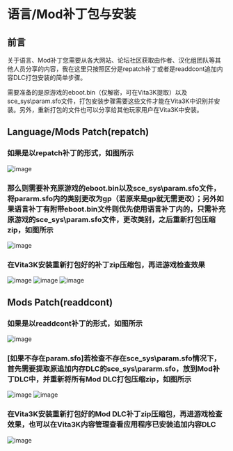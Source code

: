 # 语言/Mod补丁包与安装
## 前言
关于语言、Mod补丁您需要从各大网站、论坛社区获取由作者、汉化组团队等其他人员分享的内容，我在这里只按照区分是repatch补丁或者是readdcont追加内容DLC打包安装的简单步骤。

需要准备的是原游戏的eboot.bin（仅解密，可在Vita3K提取）以及sce_sys\param.sfo文件，打包安装步骤需要这些文件才能在Vita3K中识别并安装。另外，重新打包的文件也可以分享给其他玩家用户在Vita3K中安装。

## Language/Mods Patch(repatch)
### 如果是以repatch补丁的形式，如图所示

![image](https://user-images.githubusercontent.com/61804715/232274681-1fc62599-9754-4189-afea-35d99aac9191.png)

### 那么则需要补充原游戏的eboot.bin以及sce_sys\param.sfo文件，将pararm.sfo内的类别更改为gp（若原来是gp就无需更改）；另外如果语言补丁有附带eboot.bin文件则优先使用语言补丁内的，只需补充原游戏的sce_sys\param.sfo文件，更改类别，之后重新打包压缩zip，如图所示

![image](https://user-images.githubusercontent.com/61804715/232275180-05309ae9-0023-41a3-b99c-7f957159f6e9.png)

### 在Vita3K安装重新打包好的补丁zip压缩包，再进游戏检查效果

![image](https://user-images.githubusercontent.com/61804715/232276065-dd86fa2d-3bdc-4dd2-95c1-4c624a2483da.png)
![image](https://user-images.githubusercontent.com/61804715/232276277-3d38169d-2215-427f-90f1-56f69f0b8b0b.png)
![image](https://user-images.githubusercontent.com/61804715/232276346-ff1ab7e8-27c1-4cd7-80cc-55f350bd3367.png)

## Mods Patch(readdcont)
### 如果是以readdcont补丁的形式，如图所示

![image](https://user-images.githubusercontent.com/61804715/232277589-ac783f26-9c2d-4d00-b9f3-9a372b89c3b7.png)

### [如果不存在param.sfo]若检查不存在sce_sys\param.sfo情况下，首先需要提取原追加内存DLC的sce_sys\pararm.sfo，放到Mod补丁DLC中，并重新将所有Mod DLC打包压缩zip，如图所示

![image](https://user-images.githubusercontent.com/61804715/232277205-386cd730-a783-46c1-b6f9-36a617e8bb72.png)
![image](https://user-images.githubusercontent.com/61804715/232277543-6f638200-ff7a-41a8-8612-b75adea94604.png)

### 在Vita3K安装重新打包好的Mod DLC补丁zip压缩包，再进游戏检查效果，也可以在Vita3K内容管理查看应用程序已安装追加内容DLC

![image](https://user-images.githubusercontent.com/61804715/232277620-f5524452-368d-4d4e-8ef1-b367d9fc453b.png)
